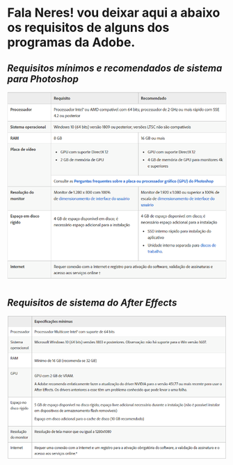 # Fala Neres! vou deixar aqui a abaixo os requisitos de alguns dos programas da Adobe.
## _Requisitos mínimos e recomendados de sistema para Photoshop_
![photoshop](imagens/photoshop.png)
#
## _Requisitos de sistema do After Effects_
![after effects](imagens/aftereffects.png)
 
